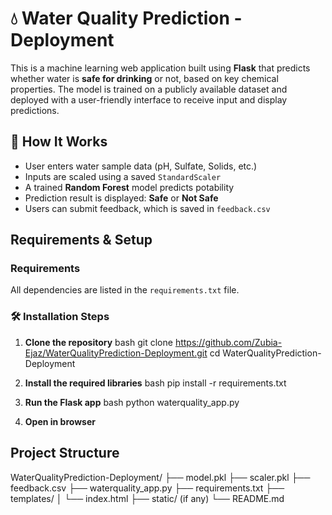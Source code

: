 # 💧 Water Quality Prediction - Deployment

This is a machine learning web application built using **Flask** that predicts whether water is **safe for drinking** or not, based on key chemical properties. The model is trained on a publicly available dataset and deployed with a user-friendly interface to receive input and display predictions.

## 🚀 How It Works

- User enters water sample data (pH, Sulfate, Solids, etc.)
- Inputs are scaled using a saved `StandardScaler`
- A trained **Random Forest** model predicts potability
- Prediction result is displayed: **Safe** or **Not Safe**
- Users can submit feedback, which is saved in `feedback.csv`

## Requirements & Setup

### Requirements

All dependencies are listed in the `requirements.txt` file.

### 🛠️ Installation Steps

1. **Clone the repository**
   bash
   git clone https://github.com/Zubia-Ejaz/WaterQualityPrediction-Deployment.git
   cd WaterQualityPrediction-Deployment

2. **Install the required libraries**
   bash
   pip install -r requirements.txt


3. **Run the Flask app**
   bash
   python waterquality_app.py


4. **Open in browser**
## Project Structure

WaterQualityPrediction-Deployment/
├── model.pkl
├── scaler.pkl
├── feedback.csv
├── waterquality_app.py
├── requirements.txt
├── templates/
│   └── index.html
├── static/ (if any)
└── README.md
